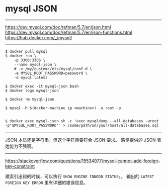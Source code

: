 # mysql JSON

---

https://dev.mysql.com/doc/refman/5.7/en/json.html
https://dev.mysql.com/doc/refman/5.7/en/json-functions.html
https://hub.docker.com/_/mysql/

---

```
$ docker pull mysql
$ docker run \
    -p 3306:3306 \
    --name mysql-json \
    # -v /my/custom:/etc/mysql/conf.d \
    -e MYSQL_ROOT_PASSWORD=password \
    -d mysql:latest

$ docker exec -it mysql-json bash
$ docker logs mysql-json

$ docker rm mysql-json

$ mysql -h $(docker-machine ip <machine>) -u root -p


$ docker exec mysql-json sh -c 'exec mysqldump --all-databases -uroot -p"$MYSQL_ROOT_PASSWORD"' > /some/path/on/your/host/all-databases.sql
```

---

JSON 本质还是字符串，但这个字符串要符合 JSON 要求。
感觉提供的 JSON 表达能力不强啊。

---

https://stackoverflow.com/questions/15534977/mysql-cannot-add-foreign-key-constraint

建索引出错的时候，可以执行 `SHOW ENGINE INNODB STATUS;`。
输出的 `LATEST FOREIGN KEY ERROR` 里有详细的错误信息。


